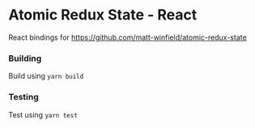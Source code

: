 # Atomic Redux State - React

React bindings for https://github.com/matt-winfield/atomic-redux-state

### Building

Build using `yarn build`

### Testing

Test using `yarn test`